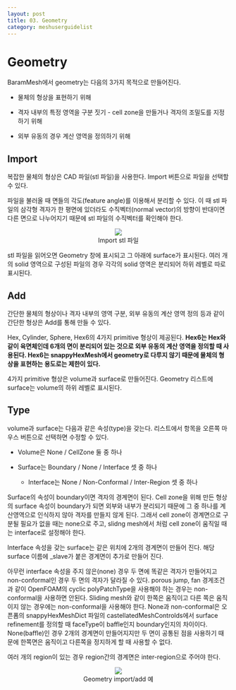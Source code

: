 ```yaml
---
layout: post
title: 03. Geometry
category: meshuserguidelist
---
```


# Geometry

BaramMesh에서 geometry는 다음의 3가지 목적으로 만들어진다.

+ 물체의 형상을 표현하기 위해

+ 격자 내부의 특정 영역을 구분 짓기 - cell zone을 만들거나 격자의 조밀도를 지정하기 위해

+ 외부 유동의 경우 계산 영역을 정의하기 위해

## Import

복잡한 물체의 형상은 CAD 파일(stl 파일)을 사용한다. Import 버튼으로 파일을 선택할 수 있다. 

파일을 불러올 때 면들의 각도(feature angle)를 이용해서 분리할 수 있다. 이 때 stl 파일의 삼각형 격자가 한 평면에 있더라도 수직벡터(normal vector)의 방향이 반대이면 다른 면으로 나누어지기 때문에 stl 파일의 수직벡터를 확인해야 한다.

<p style="text-align: center">
    <img src="https://github.com/nextfoam/baram-pages/raw/main/screenshots/pic/mesh_split.png"><br> Import stl 파일
</p>

stl 파일을 읽어오면 Geometry 창에 표시되고 그 아래에 surface가 표시된다. 여러 개의 solid 영역으로 구성된 파일의 경우 각각의 solid 영역은 분리되어 하위 레벨로 따로 표시된다.

## Add

간단한 물체의 형상이나 격자 내부의 영역 구분, 외부 유동의 계산 영역 정의 등과 같이 간단한 형상은 Add를 통해 만들 수 있다. 

Hex, Cylinder, Sphere, Hex6의 4가지 primitive 형상이 제공된다. __Hex6는 Hex와 같이 육면체인데 6개의 면이 분리되어 있는 것으로 외부 유동의 계산 영역을 정의할 때 사용된다. Hex6는 snappyHexMesh에서 geometry로 다루지 않기 때문에 물체의 형상을 표현하는 용도로는 제한이 있다.__ 

4가지 primitive 형상은 volume과 surface로 만들어진다. Geometry 리스트에 surface는 volume의  하위 레벨로 표시된다. 

## Type

volume과 surface는 다음과 같은 속성(type)을 갖는다. 리스트에서 항목을 오른쪽 마우스 버튼으로 선택하면 수정할 수 있다.

+ Volume은 None / CellZone 둘 중 하나

+ Surface는 Boundary / None / Interface 셋 중 하나

    * Interface는 None / Non-Conformal / Inter-Region 셋 중 하나

Surface의 속성이 boundary이면 격자의 경계면이 된다. Cell zone을 위해 만든 형상의 surface 속성이 boundary가 되면 외부와 내부가 분리되기 때문에 그 중 하나를 계산영역으로 인식하지 않아 격자를 만들지 않게 된다. 그래서 cell zone이 경계면으로 구분될 필요가 없을 때는 none으로 주고, slidng mesh에서 처럼 cell zone이 움직일 때는 interface로 설정해야 한다. 

Interface 속성을 갖는 surface는 같은 위치에 2개의 경계면이 만들어 진다. 해당 surface 이름에 _slave가 붙은 경계면이 추가로 만들어 진다. 

아무런 interface 속성을 주지 않은(none) 경우 두 면에 똑같은 격자가 만들어지고 non-conformal인 경우 두 면의 격자가 달라질 수 있다. porous jump, fan 경게조건과 같이 OpenFOAM의 cyclic polyPatchType을 사용해야 하는 경우는 non-conformal을 사용하면 안된다. Sliding mesh와 같이 한쪽은 움직이고 다른 쪽은 움직이지 않는 경우에는 non-conformal을 사용해야 한다. None과 non-conformal은 오픈폼의 snappyHexMeshDict 파일의 castellatedMeshControlds에서 surface refinement를 정의할 때 faceType이 baffle인지 boundary인지의 차이이다. None(baffle)인 경우 2개의 경계면이 만들어지지만 두 면이 공통된 점을 사용하기 때문에 한쪽면은 움직이고 다른쪽을 정지하게 할 때 사용할 수 없다.

여러 개의 region이 있는 경우 region간의 경계면은 inter-region으로 주어야 한다.

<p style="text-align: center">
    <img src="https://github.com/nextfoam/baram-pages/raw/main/screenshots/pic/mesh_geometry.png"><br> Geometry import/add 예
</p>




